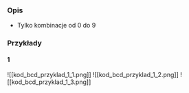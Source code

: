 ### Opis
- Tylko kombinacje od 0 do 9

### Przykłady
#### 1
![[kod_bcd_przyklad_1_1.png]]
![[kod_bcd_przyklad_1_2.png]]
![[kod_bcd_przyklad_1_3.png]]
